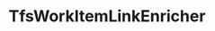 ---
optionsClassName: TfsWorkItemLinkEnricherOptions
optionsClassFullName: MigrationTools.Enrichers.TfsWorkItemLinkEnricherOptions
configurationSamples:
- name: default
  description: 
  code: >-
    {
      "$type": "TfsWorkItemLinkEnricherOptions",
      "Enabled": true,
      "FilterIfLinkCountMatches": true,
      "SaveAfterEachLinkIsAdded": false
    }
  sampleFor: MigrationTools.Enrichers.TfsWorkItemLinkEnricherOptions
description: missng XML code comments
className: TfsWorkItemLinkEnricher
typeName: ProcessorEnrichers
architecture: v2
options:
- parameterName: Enabled
  type: Boolean
  description: For internal use
  defaultValue: missng XML code comments
- parameterName: FilterIfLinkCountMatches
  type: Boolean
  description: Skip validating links if the number of links in the source and the target matches!
  defaultValue: missng XML code comments
- parameterName: RefName
  type: String
  description: For internal use
  defaultValue: missng XML code comments
- parameterName: SaveAfterEachLinkIsAdded
  type: Boolean
  description: Save the work item after each link is added. This will slow the migration as it will cause many saves to the TFS database.
  defaultValue: missng XML code comments
status: missng XML code comments
processingTarget: missng XML code comments
classFile: /src/MigrationTools.Clients.AzureDevops.ObjectModel/ProcessorEnrichers/TfsWorkItemLinkEnricher.cs
optionsClassFile: /src/MigrationTools.Clients.AzureDevops.ObjectModel/ProcessorEnrichers/TfsWorkItemLinkEnricherOptions.cs

redirectFrom: []
layout: reference
toc: true
permalink: /Reference/v2/ProcessorEnrichers/TfsWorkItemLinkEnricher/
title: TfsWorkItemLinkEnricher
categories:
- ProcessorEnrichers
- v2
topics:
- topic: notes
  path: /docs/Reference/v2/ProcessorEnrichers/TfsWorkItemLinkEnricher-notes.md
  exists: false
  markdown: ''
- topic: introduction
  path: /docs/Reference/v2/ProcessorEnrichers/TfsWorkItemLinkEnricher-introduction.md
  exists: false
  markdown: ''

---